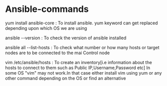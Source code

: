 # Ansible-commands

yum install ansible-core       :       To install ansible. yum keyword can get replaced depending upon which OS we are using

ansible --version              :       To check the version of ansible installed

ansible all --list-hosts       :       To check what number or how many hosts or target nodes are to be connected to the mai Control node

vim /etc/ansible/hosts         :       To create an inventory[i.e information about the hosts to connect to them such as Public IP,Username,Password etc]
                                       In some OS "vim" may not work.In that case either install vim using yum or any other command depending on the OS or find an 
                                       alternative
                                       
   
